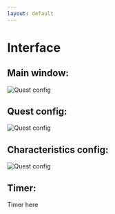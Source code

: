 ```yaml
---
layout: default
---
```


# Interface

## Main window:

![Quest config]({{base}}/ReaLifeSite/assets/images/Main.gif)


## Quest config:

![Quest config]({{base}}/ReaLifeSite/assets/images/QuestConfig.gif)


## Characteristics config:

![Quest config]({{base}}/ReaLifeSite/assets/images/ChachactConfig.gif)


## Timer:

Timer here
